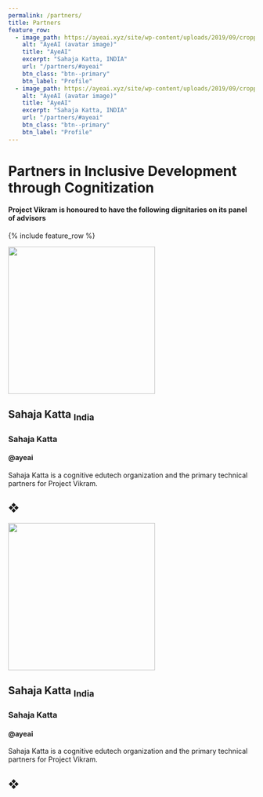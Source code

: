 ```yaml
---
permalink: /partners/
title: Partners
feature_row:
  - image_path: https://ayeai.xyz/site/wp-content/uploads/2019/09/cropped-AyeAI-logo-cropped-tm-150x150-v2.0.svg-1.png
    alt: "AyeAI (avatar image)"
    title: "AyeAI"
    excerpt: "Sahaja Katta, INDIA"
    url: "/partners/#ayeai"
    btn_class: "btn--primary"
    btn_label: "Profile"
  - image_path: https://ayeai.xyz/site/wp-content/uploads/2019/09/cropped-AyeAI-logo-cropped-tm-150x150-v2.0.svg-1.png
    alt: "AyeAI (avatar image)"
    title: "AyeAI"
    excerpt: "Sahaja Katta, INDIA"
    url: "/partners/#ayeai"
    btn_class: "btn--primary"
    btn_label: "Profile"
---
```


# Partners in Inclusive Development through Cognitization
#### Project Vikram  is honoured to have the following dignitaries on its panel of advisors

{% include feature_row %}

<img src="https://ayeai.xyz/site/wp-content/uploads/2019/09/cropped-AyeAI-logo-cropped-tm-150x150-v2.0.svg-1.png" alttext="AyeAI (avatar image)" width="300" height="300">

## Sahaja Katta <sub>India</sub>
### Sahaja Katta
#### @ayeai

Sahaja Katta is a cognitive edutech organization and the primary technical partners for Project Vikram.

## &#10070;

<img src="https://ayeai.xyz/site/wp-content/uploads/2019/09/cropped-AyeAI-logo-cropped-tm-150x150-v2.0.svg-1.png" alttext="AyeAI (avatar image)" width="300" height="300">

## Sahaja Katta <sub>India</sub>
### Sahaja Katta
#### @ayeai

Sahaja Katta is a cognitive edutech organization and the primary technical partners for Project Vikram.

## &#10070;
